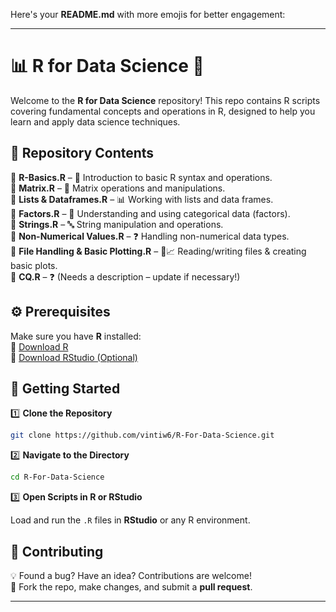 Here's your **README.md** with more emojis for better engagement:  

---

# 📊 R for Data Science 🚀  

Welcome to the **R for Data Science** repository! This repo contains R scripts covering fundamental concepts and operations in R, designed to help you learn and apply data science techniques.  

## 📂 Repository Contents  

📌 **R-Basics.R** – 📝 Introduction to basic R syntax and operations.  
📌 **Matrix.R** – 🧮 Matrix operations and manipulations.  
📌 **Lists & Dataframes.R** – 📊 Working with lists and data frames.  
📌 **Factors.R** – 🔢 Understanding and using categorical data (factors).  
📌 **Strings.R** – 🔤 String manipulation and operations.  
📌 **Non-Numerical Values.R** – ❓ Handling non-numerical data types.  
📌 **File Handling & Basic Plotting.R** – 📂📈 Reading/writing files & creating basic plots.  
📌 **CQ.R** – ❓ (Needs a description – update if necessary!)  

## ⚙️ Prerequisites  

Make sure you have **R** installed:  
🔗 [Download R](https://cran.r-project.org/)  
🔗 [Download RStudio (Optional)](https://www.rstudio.com/products/rstudio/download/)  

## 🚀 Getting Started  

1️⃣ **Clone the Repository**  

```bash
git clone https://github.com/vintiw6/R-For-Data-Science.git
```

2️⃣ **Navigate to the Directory**  

```bash
cd R-For-Data-Science
```

3️⃣ **Open Scripts in R or RStudio**  

Load and run the `.R` files in **RStudio** or any R environment.  

## 🤝 Contributing  

💡 Found a bug? Have an idea? Contributions are welcome!  
🔄 Fork the repo, make changes, and submit a **pull request**.  


---
